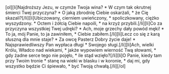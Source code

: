 [ol][li]Najdroższy Jezu, w czymże Twoja wina? * W czym tak okrutnej śmierci Twej przyczyna? * O jaką zbrodnię Ciebie oskarżali, * że Cię skazali?[/li][li]Ubiczowany, cierniem uwieńczony, * spoliczkowany, ciężko wyszydzony. * Octem i żółcią Ciebie napoili, * na krzyż przybili.[/li][li]Co za przyczyna wszystkiej Twej udręki? * Ach, moje grzechy dały powód męki! * To ja, mój Panie, to ja zawiniłem, * Ciebie zabiłem.[/li][li]Lecz co się z karą słuszną dla mnie staje? * Za owcę Pasterz Dobry życie daje! * Najsprawiedliwszy Pan wypłaca długi * Swojego sługi.[/li][li]Ach, wielki Królu, Władco nad wiekami, * jakże wypowiem wierność Twą słowami, * gdy żadne serce tego nie pojęło, * ile stąd wzięło?[/li][li]O Panie, kiedy tam przy Twoim tronie * stanę na wieki w blasku i w koronie, * daj mi, gdy wszystko będzie Ci śpiewało, * być Twoją chwałą.[/li][/ol]